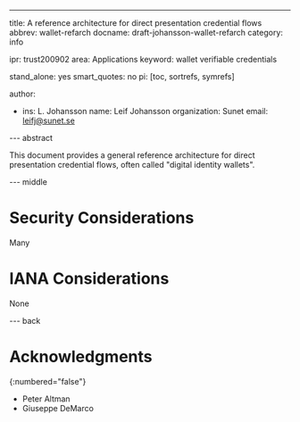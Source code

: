 ---
title: A reference architecture for direct presentation credential flows
abbrev: wallet-refarch
docname: draft-johansson-wallet-refarch
category: info

ipr: trust200902
area: Applications
keyword: wallet verifiable credentials

stand_alone: yes
smart_quotes: no
pi: [toc, sortrefs, symrefs]

author:

  -
     ins: L. Johansson
     name: Leif Johansson
     organization: Sunet
     email: leifj@sunet.se

--- abstract

This document provides a general reference architecture for direct presentation credential flows, often called "digital identity wallets".

--- middle

# Security Considerations

Many

# IANA Considerations

None

--- back

# Acknowledgments
{:numbered="false"}

- Peter Altman
- Giuseppe DeMarco
